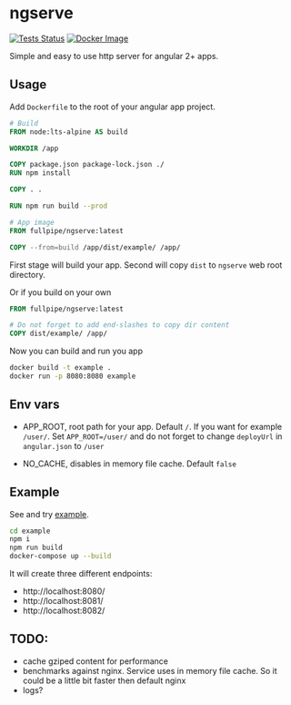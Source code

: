 # ngserve

[![Tests Status](https://github.com/fullpipe/ngserve/workflows/Tests/badge.svg)](https://github.com/fullpipe/ngserve)
[![Docker Image](https://img.shields.io/docker/image-size/fullpipe/ngserve/latest)](https://cloud.docker.com/repository/docker/fullpipe/ngserve)

Simple and easy to use http server for angular 2+ apps.

## Usage

Add `Dockerfile` to the root of your angular app project.

```Dockerfile
# Build
FROM node:lts-alpine AS build

WORKDIR /app

COPY package.json package-lock.json ./
RUN npm install

COPY . .

RUN npm run build --prod

# App image
FROM fullpipe/ngserve:latest

COPY --from=build /app/dist/example/ /app/
```

First stage will build your app. Second will copy `dist` to `ngserve` web root
directory.

Or if you build on your own

```Dockerfile
FROM fullpipe/ngserve:latest

# Do not forget to add end-slashes to copy dir content
COPY dist/example/ /app/
```

Now you can build and run you app

```bash
docker build -t example .
docker run -p 8080:8080 example
```

## Env vars

- APP_ROOT, root path for your app. Default `/`. If you want for example
  `/user/`. Set `APP_ROOT=/user/` and do not forget to change `deployUrl` in
  `angular.json` to `/user`

- NO_CACHE, disables in memory file cache. Default `false`

## Example

See and try [example](https://github.com/fullpipe/ngserve/tree/main/example).

```bash
cd example
npm i
npm run build
docker-compose up --build
```

It will create three different endpoints:

- http://localhost:8080/
- http://localhost:8081/
- http://localhost:8082/

## TODO:

- cache gziped content for performance
- benchmarks against nginx. Service uses in memory file cache. So it could be a
  little bit faster then default nginx
- logs?
